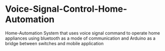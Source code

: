 # Voice-Signal-Control-Home-Automation
Home-Automation System that uses voice signal command to operate home appliances using bluetooth as a mode of communication and Arduino as a bridge between switches and mobile application
